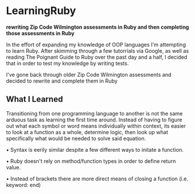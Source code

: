 # LearningRuby
**rewriting Zip Code Wilmington assessments in Ruby and then completing those assessments in Ruby**

In the effort of expanding my knowledge of OOP languages I'm attempting to learn Ruby. After skimming through a few tutorrials via Google, as well as reading The Poignant Guide to Ruby over the past day and a half, I decided that in order to test my knowledge by writing tests. 

I've gone back through older Zip Code Wilmington assessments and decided to rewrite and complete them in Ruby

## What I Learned
Transitioning from one programming language to another is not the same arduous task as learning the first time around. Instead of having to figure out what each symbol or word means individually within context, its easier to look at a function as a whole, determine logic, then look up what specifically what would be needed to solve said equation.

• Syntax is eerily similar despite a few different ways to initate a function.

• Ruby doesn't rely on method/function types in order to define return value.

• Instead of brackets there are more direct means of closing a function (i.e. keyword: end)



